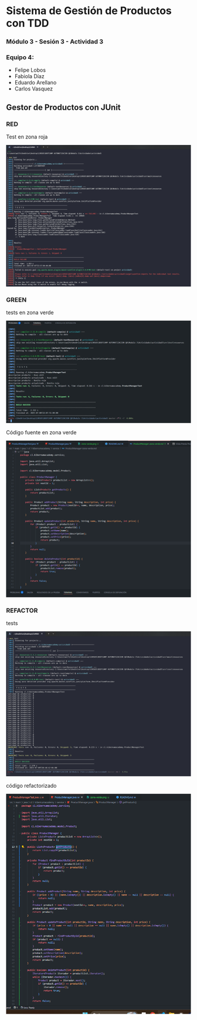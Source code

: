 # Sistema de Gestión de Productos con TDD

### Módulo 3 - Sesión 3 - Actividad 3

### Equipo 4: 
- Felipe Lobos
- Fabiola Díaz
- Eduardo Arellano
- Carlos Vasquez
## Gestor de Productos con JUnit 

### RED
Test en zona roja

![RED](img/zona-roja.png)


### GREEN
tests en zona verde

![GREEN](img/zona-verde.png)

Código fuente en zona verde

![GREEN](img/codigo-fuente-zona-verde.png)

### REFACTOR
tests

![REFACTOR](img/Refactor-test-terminal.png)

código refactorizado

![REFACTOR](img/codigo-fuente-refactor.png)